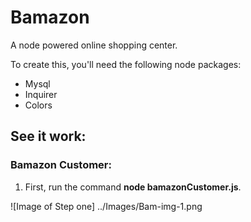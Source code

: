 # Bamazon

A node powered online shopping center.

To create this, you'll need the following node packages:

* Mysql
* Inquirer
* Colors

## See it work:

### Bamazon Customer:

1. First, run the command **node bamazonCustomer.js**.

![Image of Step one]
../Images/Bam-img-1.png